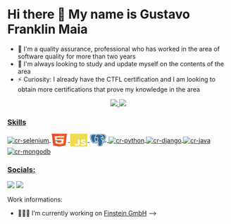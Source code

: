 # Hi there 👋 My name is Gustavo Franklin Maia

- 🔭 I'm a quality assurance, professional who has worked in the area of software quality for more than two years
- 🧠 I'm always looking to study and update myself on the contents of the area
- ⚡ Curiosity: I already have the CTFL certification and I am looking to obtain more certifications that prove my knowledge in the area

<div align="center">
  <a href="https://github.com/GustavoFranklinMaia">
  <img height="180em" src="https://github-readme-stats.vercel.app/api?username=GustavoFranklinMaia&show_icons=true&theme=dracula&include_all_commits=true&count_private=true"/>
  <img height="180em" src="https://github-readme-stats.vercel.app/api/top-langs/?username=GustavoFranklinMaia&layout=compact&langs_count=7&theme=dracula"/>
</div>

  ### Skills
 <div style="display: inline_block">
   <img align="center" alt="cr-selenium" height="30" width="40" src="https://cdn.jsdelivr.net/gh/devicons/devicon/icons/selenium/selenium-original.svg" />
   <img align="center" alt="cr-HTML" height="30" width="40" src="https://raw.githubusercontent.com/devicons/devicon/master/icons/html5/html5-original.svg">
   <img align="center" alt="cr-javascript" height="30" width="40" src="https://raw.githubusercontent.com/devicons/devicon/master/icons/javascript/javascript-plain.svg">         
   <img align="center" alt="cr-postgresql" height="30" width="40" src="https://raw.githubusercontent.com/devicons/devicon/master/icons/postgresql/postgresql-plain.svg">
   <img align="center" alt="cr-python" height="30" width="40"  src="https://cdn.jsdelivr.net/gh/devicons/devicon/icons/python/python-original.svg" />
   <img align="center" alt="cr-django" height="30" width="40" src="https://cdn.jsdelivr.net/gh/devicons/devicon/icons/django/django-plain.svg" />
   <img align="center" alt="cr-java" height="30" width="40" src="https://cdn.jsdelivr.net/gh/devicons/devicon/icons/java/java-original.svg" />
   <img align="center" alt="cr-mongodb" height="30" width="40" src="https://cdn.jsdelivr.net/gh/devicons/devicon/icons/mongodb/mongodb-original-wordmark.svg" />
   
</div>

  ### **Socials:**

<div>
  <a href = "mailto:gustavo.franklin.maia@gmail.com"><img src="https://img.shields.io/badge/Gmail-D14836?style=for-the-badge&logo=gmail&logoColor=white" target="_blank"></a>
  <a href="https://www.linkedin.com/in/gustavo-franklin-maia-24955b187/" target="_blank"><img src="https://img.shields.io/badge/-LinkedIn-%230077B5?style=for-the-badge&logo=linkedin&logoColor=white" target="_blank"></a>   
</div>

Work informations:

- 👨🏻‍💻 I’m currently working on [Finstein GmbH](https://www.finstein.de/home)
-->
